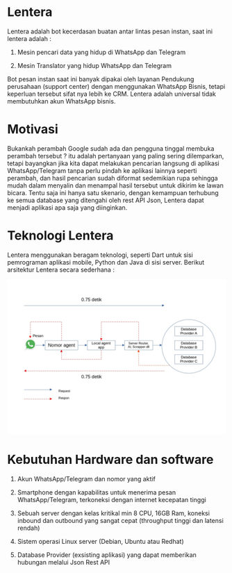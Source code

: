 # Lentera

Lentera adalah bot kecerdasan buatan antar lintas pesan instan, saat ini lentera adalah :

1. Mesin pencari data yang hidup di WhatsApp dan Telegram

2. Mesin Translator yang hidup WhatsApp dan Telegram

Bot pesan instan saat ini banyak dipakai oleh layanan Pendukung perusahaan (support center) dengan menggunakan WhatsApp Bisnis, tetapi keperluan tersebut sifat nya lebih ke CRM. Lentera adalah universal tidak membutuhkan akun WhatsApp bisnis. 

# Motivasi

Bukankah perambah Google  sudah ada dan pengguna tinggal membuka perambah tersebut ? itu adalah pertanyaan yang paling sering dilemparkan, tetapi bayangkan jika kita dapat melakukan pencarian langsung di aplikasi WhatsApp/Telegram tanpa perlu pindah ke aplikasi lainnya seperti perambah, dan hasil pencarian sudah diformat sedemikian rupa sehingga mudah dalam menyalin dan menampal hasil tersebut untuk dikirim ke lawan bicara. Tentu saja ini hanya satu skenario, dengan kemampuan terhubung ke semua database yang ditengahi oleh rest API Json, Lentera dapat menjadi aplikasi apa saja  yang diinginkan.



# Teknologi Lentera

Lentera menggunakan beragam teknologi, seperti Dart untuk sisi pemrograman aplikasi mobile, Python dan Java di sisi server. Berikut arsitektur Lentera secara sederhana :

 

![Chart1.jpg](Chart1.jpg)


# Kebutuhan Hardware dan software

1. Akun WhatsApp/Telegram dan nomor yang aktif

2. Smartphone dengan kapabilitas untuk menerima pesan WhatsApp/Telegram, terkoneksi dengan internet kecepatan tinggi

3. Sebuah server dengan kelas kritikal min 8 CPU, 16GB Ram, koneksi inbound dan outbound yang sangat cepat (throughput tinggi dan latensi rendah)

4. Sistem operasi Linux server (Debian, Ubuntu atau Redhat)

5. Database Provider (exsisting aplikasi) yang dapat memberikan hubungan melalui Json Rest API
